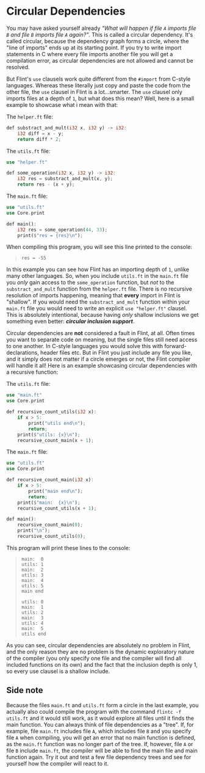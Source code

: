 # Circular Dependencies

You may have asked yourself already *"What will happen if file `A` imports file `B` and file `B` imports file `A` again?"*. This is called a circular dependency. It's called circular, because the dependency graph forms a circle, where the "line of imports" ends up at its starting point. If you try to write import statements in C where every file imports another file you will get a compilation error, as circular dependencies are not allowed and cannot be resolved.

But Flint's `use` clausels work quite different from the `#import` from C-style languages. Whereas these literally just copy and paste the code from the other file, the `use` clausel in Flint is a lot...smarter. The `use` clausel only imports files at a depth of `1`, but what does this mean? Well, here is a small example to showcase what i mean with that:

The `helper.ft` file:
```rs
def substract_and_mult(i32 x, i32 y) -> i32:
    i32 diff = x - y;
    return diff * 2;
```

The `utils.ft` file:
```rs
use "helper.ft"

def some_operation(i32 x, i32 y) -> i32:
    i32 res = substract_and_mult(x, y);
    return res - (x + y);
```

The `main.ft` file:
```rs
use "utils.ft"
use Core.print

def main():
    i32 res = some_operation(44, 33);
    print($"res = {res}\n");
```

When compiling this program, you will see this line printed to the console:

> ```
> res = -55
> ```

In this example you can see how Flint has an importing depth of `1`, unlike many other languages. So, when you include `utils.ft` in the `main.ft` file you *only* gain access to the `some_operation` function, but *not* to the `substract_and_mult` function from the `helper.ft` file. There is no recursive resolution of imports happening, meaning that **every** import in Flint is "shallow". If you would need the `substract_and_mult` function within your `main.ft` file you would need to write an explicit `use "helper.ft"` clausel. This is absolutely intentional, because having *only* shallow inclusions we get something even better: ***circular inclusion support***.

Circular dependencies are **not** considered a fault in Flint, at all. Often times you want to separate code on meaning, but the single files still need access to one another. In C-style languages you would solve this with forward-declarations, header files etc. But in Flint you just include any file you like, and it simply does not matter if a circle emerges or not, the Flint compiler will handle it all! Here is an example showcasing circular dependencies with a recursive function:

The `utils.ft` file:
```rs
use "main.ft"
use Core.print

def recursive_count_utils(i32 x):
    if x > 5:
        print("utils end\n");
        return;
    print($"utils: {x}\n");
    recursive_count_main(x + 1);
```

The `main.ft` file:
```rs
use "utils.ft"
use Core.print

def recursive_count_main(i32 x):
    if x > 5:
        print("main end\n");
        return;
    print($"main:  {x}\n");
    recursive_count_utils(x + 1);

def main():
    recursive_count_main(0);
    print("\n");
    recursive_count_utils(0);
```

This program will print these lines to the console:

> ```
> main:  0
> utils: 1
> main:  2
> utils: 3
> main:  4
> utils: 5
> main end
>
> utils: 0
> main:  1
> utils: 2
> main:  3
> utils: 4
> main:  5
> utils end
> ```

As you can see, circular dependencies are absolutely no problem in Flint, and the only reason they are no problem is the dynamic exploratory nature of the compiler (you only specify one file and the compiler will find all included functions on its own) and the fact that the inclusion depth is only 1, so every use clausel is a shallow include.

## Side note

Because the files `main.ft` and `utils.ft` form a circle in the last example, you actually also could compile the program with the command `flintc -f utils.ft` and it would still work, as it would explore all files until it finds the main function. You can always think of file dependencies as a "tree". If, for example, file `main.ft` includes file `A`, which includes file `B` and you specify file `A` when compiling, you will get an error that no main function is defined, as the `main.ft` function was no longer part of the tree. If, however, file `A` or file `B` include `main.ft`, the compiler will be able to find the main file and main function again. Try it out and test a few file dependency trees and see for yourself how the compiler will react to it.
